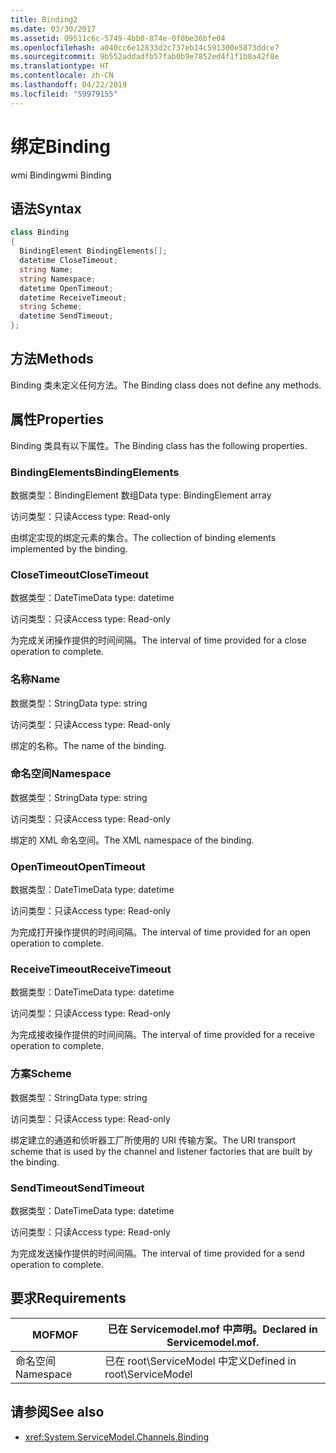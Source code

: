 ```yaml
---
title: Binding2
ms.date: 03/30/2017
ms.assetid: 09511c6c-5749-4bb0-874e-0f0be36bfe04
ms.openlocfilehash: a040cc6e12833d2c737eb14c591300e5873ddce7
ms.sourcegitcommit: 9b552addadfb57fab0b9e7852ed4f1f1b8a42f8e
ms.translationtype: HT
ms.contentlocale: zh-CN
ms.lasthandoff: 04/22/2019
ms.locfileid: "59979155"
---
```

# <a name="binding"></a><span data-ttu-id="f806e-102">绑定</span><span class="sxs-lookup"><span data-stu-id="f806e-102">Binding</span></span>
<span data-ttu-id="f806e-103">wmi Binding</span><span class="sxs-lookup"><span data-stu-id="f806e-103">wmi Binding</span></span>  
  
## <a name="syntax"></a><span data-ttu-id="f806e-104">语法</span><span class="sxs-lookup"><span data-stu-id="f806e-104">Syntax</span></span>  
  
```csharp
class Binding  
{  
  BindingElement BindingElements[];  
  datetime CloseTimeout;  
  string Name;  
  string Namespace;  
  datetime OpenTimeout;  
  datetime ReceiveTimeout;  
  string Scheme;  
  datetime SendTimeout;  
};  
```  
  
## <a name="methods"></a><span data-ttu-id="f806e-105">方法</span><span class="sxs-lookup"><span data-stu-id="f806e-105">Methods</span></span>  
 <span data-ttu-id="f806e-106">Binding 类未定义任何方法。</span><span class="sxs-lookup"><span data-stu-id="f806e-106">The Binding class does not define any methods.</span></span>  
  
## <a name="properties"></a><span data-ttu-id="f806e-107">属性</span><span class="sxs-lookup"><span data-stu-id="f806e-107">Properties</span></span>  
 <span data-ttu-id="f806e-108">Binding 类具有以下属性。</span><span class="sxs-lookup"><span data-stu-id="f806e-108">The Binding class has the following properties.</span></span>  
  
### <a name="bindingelements"></a><span data-ttu-id="f806e-109">BindingElements</span><span class="sxs-lookup"><span data-stu-id="f806e-109">BindingElements</span></span>  
 <span data-ttu-id="f806e-110">数据类型：BindingElement 数组</span><span class="sxs-lookup"><span data-stu-id="f806e-110">Data type: BindingElement array</span></span>  
  
 <span data-ttu-id="f806e-111">访问类型：只读</span><span class="sxs-lookup"><span data-stu-id="f806e-111">Access type: Read-only</span></span>  
  
 <span data-ttu-id="f806e-112">由绑定实现的绑定元素的集合。</span><span class="sxs-lookup"><span data-stu-id="f806e-112">The collection of binding elements implemented by the binding.</span></span>  
  
### <a name="closetimeout"></a><span data-ttu-id="f806e-113">CloseTimeout</span><span class="sxs-lookup"><span data-stu-id="f806e-113">CloseTimeout</span></span>  
 <span data-ttu-id="f806e-114">数据类型：DateTime</span><span class="sxs-lookup"><span data-stu-id="f806e-114">Data type: datetime</span></span>  
  
 <span data-ttu-id="f806e-115">访问类型：只读</span><span class="sxs-lookup"><span data-stu-id="f806e-115">Access type: Read-only</span></span>  
  
 <span data-ttu-id="f806e-116">为完成关闭操作提供的时间间隔。</span><span class="sxs-lookup"><span data-stu-id="f806e-116">The interval of time provided for a close operation to complete.</span></span>  
  
### <a name="name"></a><span data-ttu-id="f806e-117">名称</span><span class="sxs-lookup"><span data-stu-id="f806e-117">Name</span></span>  
 <span data-ttu-id="f806e-118">数据类型：String</span><span class="sxs-lookup"><span data-stu-id="f806e-118">Data type: string</span></span>  
  
 <span data-ttu-id="f806e-119">访问类型：只读</span><span class="sxs-lookup"><span data-stu-id="f806e-119">Access type: Read-only</span></span>  
  
 <span data-ttu-id="f806e-120">绑定的名称。</span><span class="sxs-lookup"><span data-stu-id="f806e-120">The name of the binding.</span></span>  
  
### <a name="namespace"></a><span data-ttu-id="f806e-121">命名空间</span><span class="sxs-lookup"><span data-stu-id="f806e-121">Namespace</span></span>  
 <span data-ttu-id="f806e-122">数据类型：String</span><span class="sxs-lookup"><span data-stu-id="f806e-122">Data type: string</span></span>  
  
 <span data-ttu-id="f806e-123">访问类型：只读</span><span class="sxs-lookup"><span data-stu-id="f806e-123">Access type: Read-only</span></span>  
  
 <span data-ttu-id="f806e-124">绑定的 XML 命名空间。</span><span class="sxs-lookup"><span data-stu-id="f806e-124">The XML namespace of the binding.</span></span>  
  
### <a name="opentimeout"></a><span data-ttu-id="f806e-125">OpenTimeout</span><span class="sxs-lookup"><span data-stu-id="f806e-125">OpenTimeout</span></span>  
 <span data-ttu-id="f806e-126">数据类型：DateTime</span><span class="sxs-lookup"><span data-stu-id="f806e-126">Data type: datetime</span></span>  
  
 <span data-ttu-id="f806e-127">访问类型：只读</span><span class="sxs-lookup"><span data-stu-id="f806e-127">Access type: Read-only</span></span>  
  
 <span data-ttu-id="f806e-128">为完成打开操作提供的时间间隔。</span><span class="sxs-lookup"><span data-stu-id="f806e-128">The interval of time provided for an open operation to complete.</span></span>  
  
### <a name="receivetimeout"></a><span data-ttu-id="f806e-129">ReceiveTimeout</span><span class="sxs-lookup"><span data-stu-id="f806e-129">ReceiveTimeout</span></span>  
 <span data-ttu-id="f806e-130">数据类型：DateTime</span><span class="sxs-lookup"><span data-stu-id="f806e-130">Data type: datetime</span></span>  
  
 <span data-ttu-id="f806e-131">访问类型：只读</span><span class="sxs-lookup"><span data-stu-id="f806e-131">Access type: Read-only</span></span>  
  
 <span data-ttu-id="f806e-132">为完成接收操作提供的时间间隔。</span><span class="sxs-lookup"><span data-stu-id="f806e-132">The interval of time provided for a receive operation to complete.</span></span>  
  
### <a name="scheme"></a><span data-ttu-id="f806e-133">方案</span><span class="sxs-lookup"><span data-stu-id="f806e-133">Scheme</span></span>  
 <span data-ttu-id="f806e-134">数据类型：String</span><span class="sxs-lookup"><span data-stu-id="f806e-134">Data type: string</span></span>  
  
 <span data-ttu-id="f806e-135">访问类型：只读</span><span class="sxs-lookup"><span data-stu-id="f806e-135">Access type: Read-only</span></span>  
  
 <span data-ttu-id="f806e-136">绑定建立的通道和侦听器工厂所使用的 URI 传输方案。</span><span class="sxs-lookup"><span data-stu-id="f806e-136">The URI transport scheme that is used by the channel and listener factories that are built by the binding.</span></span>  
  
### <a name="sendtimeout"></a><span data-ttu-id="f806e-137">SendTimeout</span><span class="sxs-lookup"><span data-stu-id="f806e-137">SendTimeout</span></span>  
 <span data-ttu-id="f806e-138">数据类型：DateTime</span><span class="sxs-lookup"><span data-stu-id="f806e-138">Data type: datetime</span></span>  
  
 <span data-ttu-id="f806e-139">访问类型：只读</span><span class="sxs-lookup"><span data-stu-id="f806e-139">Access type: Read-only</span></span>  
  
 <span data-ttu-id="f806e-140">为完成发送操作提供的时间间隔。</span><span class="sxs-lookup"><span data-stu-id="f806e-140">The interval of time provided for a send operation to complete.</span></span>  
  
## <a name="requirements"></a><span data-ttu-id="f806e-141">要求</span><span class="sxs-lookup"><span data-stu-id="f806e-141">Requirements</span></span>  
  
|<span data-ttu-id="f806e-142">MOF</span><span class="sxs-lookup"><span data-stu-id="f806e-142">MOF</span></span>|<span data-ttu-id="f806e-143">已在 Servicemodel.mof 中声明。</span><span class="sxs-lookup"><span data-stu-id="f806e-143">Declared in Servicemodel.mof.</span></span>|  
|---------|-----------------------------------|  
|<span data-ttu-id="f806e-144">命名空间</span><span class="sxs-lookup"><span data-stu-id="f806e-144">Namespace</span></span>|<span data-ttu-id="f806e-145">已在 root\ServiceModel 中定义</span><span class="sxs-lookup"><span data-stu-id="f806e-145">Defined in root\ServiceModel</span></span>|  
  
## <a name="see-also"></a><span data-ttu-id="f806e-146">请参阅</span><span class="sxs-lookup"><span data-stu-id="f806e-146">See also</span></span>

- <xref:System.ServiceModel.Channels.Binding>
